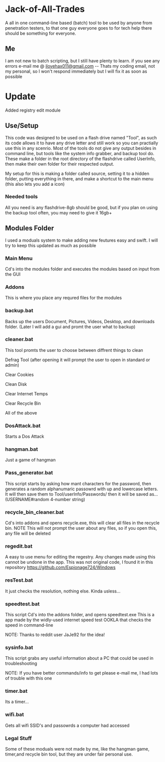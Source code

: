 # Jack-of-All-Trades
A all in one command-line based (batch) tool to be used by anyone from penetration testers, to that one guy everyone goes to for tech help there should be something for everyone.

## Me
I am not new to batch scripting, but I still have plenty to learn. if you see any errors e-mail me @ ilovehax011@gmail.com -- Thats my coding email, not my personal, so I won't respond immediately but I will fix it as soon as possible

# Update 
Added registry edit module

## Use/Setup
This code was designed to be used on a flash drive named "Tool", as such its code allows it to have any drive letter and still work so you can practially use this in any scenrio. Most of the tools do not give any output besides in command line, but tools like the system info grabber, and backup tool do. These make a folder in the root directory of the flashdrive called UserInfo, then make their own folder for their respected output.

My setup for this is making a folder called source, setting it to a hidden folder, putting everything in there, and make a shortcut to the main menu (this also lets you add a icon)

### Needed tools
All you need is any flashdrive-8gb should be good, but if you plan on using the backup tool often, you may need to give it 16gb+

## Modules Folder
I used a moduals system to make adding new feutures easy and swift. I will try to keep this updated as much as possible

### Main Menu
Cd's into the modules folder and executes the modules based on input from the GUI

### Addons
This is where you place any requred files for the modules

### backup.bat
Backs up the users Document, Pictures, Videos, Desktop, and downloads folder.
(Later I will add a gui and promt the user what to backup)
### cleaner.bat
This tool promts the user to choose between diffrent things to clean

Defrag Tool (after opening it will prompt the user to open in standard or admin)

Clear Cookies

Clean Disk

Clear Internet Temps

Clear Recycle Bin

All of the above
### DosAttack.bat
Starts a Dos Attack

### hangman.bat
Just a game of hangman

### Pass_generator.bat
This script starts by asking how mant characters for the password, then generates a random alphanumaric passowrd with up and lowercase letters. It will then save them to Tool/userInfo/Passwords/ then it will be saved as... (USERNAME#random 4-number string)

### recycle_bin_cleaner.bat
Cd's into addons and opens recycle.exe, this will clear all files in the recycle bin. NOTE This will not prompt the user about any files, so if you open this, any file will be deleted

### regedit.bat
A easy to use menu for editing the regestry. Any changes made using this cannot be undone in the app.
This was not original code, I found it in this repository
https://github.com/Espionage724/Windows

### resTest.bat 
It just checks the resolution, nothing else. Kinda usless...

### speedtest.bat
This script Cd's into the addons folder, and opens speedtest.exe
This is a app made by the widly-used internet speed test OOKLA that checks the speed in command-line

NOTE: Thanks to reddit user JaJe92 for the idea!

### sysinfo.bat
This script grabs any useful information about a PC that could be used in troubleshooting 

NOTE: If you have better commands/info to get please e-mail me, I had lots of trouble with this one

### timer.bat
Its a timer...

### wifi.bat
Gets all wifi SSID's and passowrds a computer had accessed 

### Legal Stuff
Some of these moduals were not made by me, like the hangman game, timer,and recycle bin tool, but they are under fair personal use. 

